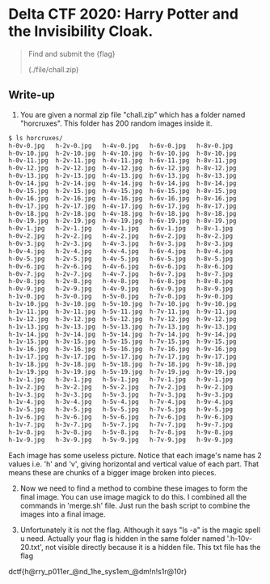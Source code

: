 # Delta CTF 2020: Harry Potter and the Invisibility Cloak.


> Find and submit the {flag}
>
> (./file/chall.zip)

## Write-up

1. You are given a normal zip file "chall.zip" which has a folder named "horcruxes". This folder has 200 random images inside it.

```bash
$ ls horcruxes/
h-0v-0.jpg   h-2v-0.jpg   h-4v-0.jpg   h-6v-0.jpg   h-8v-0.jpg
h-0v-10.jpg  h-2v-10.jpg  h-4v-10.jpg  h-6v-10.jpg  h-8v-10.jpg
h-0v-11.jpg  h-2v-11.jpg  h-4v-11.jpg  h-6v-11.jpg  h-8v-11.jpg
h-0v-12.jpg  h-2v-12.jpg  h-4v-12.jpg  h-6v-12.jpg  h-8v-12.jpg
h-0v-13.jpg  h-2v-13.jpg  h-4v-13.jpg  h-6v-13.jpg  h-8v-13.jpg
h-0v-14.jpg  h-2v-14.jpg  h-4v-14.jpg  h-6v-14.jpg  h-8v-14.jpg
h-0v-15.jpg  h-2v-15.jpg  h-4v-15.jpg  h-6v-15.jpg  h-8v-15.jpg
h-0v-16.jpg  h-2v-16.jpg  h-4v-16.jpg  h-6v-16.jpg  h-8v-16.jpg
h-0v-17.jpg  h-2v-17.jpg  h-4v-17.jpg  h-6v-17.jpg  h-8v-17.jpg
h-0v-18.jpg  h-2v-18.jpg  h-4v-18.jpg  h-6v-18.jpg  h-8v-18.jpg
h-0v-19.jpg  h-2v-19.jpg  h-4v-19.jpg  h-6v-19.jpg  h-8v-19.jpg
h-0v-1.jpg   h-2v-1.jpg   h-4v-1.jpg   h-6v-1.jpg   h-8v-1.jpg
h-0v-2.jpg   h-2v-2.jpg   h-4v-2.jpg   h-6v-2.jpg   h-8v-2.jpg
h-0v-3.jpg   h-2v-3.jpg   h-4v-3.jpg   h-6v-3.jpg   h-8v-3.jpg
h-0v-4.jpg   h-2v-4.jpg   h-4v-4.jpg   h-6v-4.jpg   h-8v-4.jpg
h-0v-5.jpg   h-2v-5.jpg   h-4v-5.jpg   h-6v-5.jpg   h-8v-5.jpg
h-0v-6.jpg   h-2v-6.jpg   h-4v-6.jpg   h-6v-6.jpg   h-8v-6.jpg
h-0v-7.jpg   h-2v-7.jpg   h-4v-7.jpg   h-6v-7.jpg   h-8v-7.jpg
h-0v-8.jpg   h-2v-8.jpg   h-4v-8.jpg   h-6v-8.jpg   h-8v-8.jpg
h-0v-9.jpg   h-2v-9.jpg   h-4v-9.jpg   h-6v-9.jpg   h-8v-9.jpg
h-1v-0.jpg   h-3v-0.jpg   h-5v-0.jpg   h-7v-0.jpg   h-9v-0.jpg
h-1v-10.jpg  h-3v-10.jpg  h-5v-10.jpg  h-7v-10.jpg  h-9v-10.jpg
h-1v-11.jpg  h-3v-11.jpg  h-5v-11.jpg  h-7v-11.jpg  h-9v-11.jpg
h-1v-12.jpg  h-3v-12.jpg  h-5v-12.jpg  h-7v-12.jpg  h-9v-12.jpg
h-1v-13.jpg  h-3v-13.jpg  h-5v-13.jpg  h-7v-13.jpg  h-9v-13.jpg
h-1v-14.jpg  h-3v-14.jpg  h-5v-14.jpg  h-7v-14.jpg  h-9v-14.jpg
h-1v-15.jpg  h-3v-15.jpg  h-5v-15.jpg  h-7v-15.jpg  h-9v-15.jpg
h-1v-16.jpg  h-3v-16.jpg  h-5v-16.jpg  h-7v-16.jpg  h-9v-16.jpg
h-1v-17.jpg  h-3v-17.jpg  h-5v-17.jpg  h-7v-17.jpg  h-9v-17.jpg
h-1v-18.jpg  h-3v-18.jpg  h-5v-18.jpg  h-7v-18.jpg  h-9v-18.jpg
h-1v-19.jpg  h-3v-19.jpg  h-5v-19.jpg  h-7v-19.jpg  h-9v-19.jpg
h-1v-1.jpg   h-3v-1.jpg   h-5v-1.jpg   h-7v-1.jpg   h-9v-1.jpg
h-1v-2.jpg   h-3v-2.jpg   h-5v-2.jpg   h-7v-2.jpg   h-9v-2.jpg
h-1v-3.jpg   h-3v-3.jpg   h-5v-3.jpg   h-7v-3.jpg   h-9v-3.jpg
h-1v-4.jpg   h-3v-4.jpg   h-5v-4.jpg   h-7v-4.jpg   h-9v-4.jpg
h-1v-5.jpg   h-3v-5.jpg   h-5v-5.jpg   h-7v-5.jpg   h-9v-5.jpg
h-1v-6.jpg   h-3v-6.jpg   h-5v-6.jpg   h-7v-6.jpg   h-9v-6.jpg
h-1v-7.jpg   h-3v-7.jpg   h-5v-7.jpg   h-7v-7.jpg   h-9v-7.jpg
h-1v-8.jpg   h-3v-8.jpg   h-5v-8.jpg   h-7v-8.jpg   h-9v-8.jpg
h-1v-9.jpg   h-3v-9.jpg   h-5v-9.jpg   h-7v-9.jpg   h-9v-9.jpg
```
Each image has some useless picture.
Notice that each image's name has 2 values i.e. 'h' and 'v', giving horizontal and vertical value of each part. That means these are chunks of a bigger image broken into pieces.

2. Now we need to find a method to combine these images to form the final image. You can use image magick to do this. I combined all the commands in 'merge.sh' file. Just run the bash script to combine the images into a final image.

3. Unfortunately it is not the flag. Although it says "ls -a" is the magic spell u need. Actually your flag is hidden in the same folder named '.h-10v-20.txt', not visible directly because it is a hidden file. This txt file has the flag 

dctf{h@rry_p011er_@nd_1he_sys1em_@dm!n!s1r@10r}

